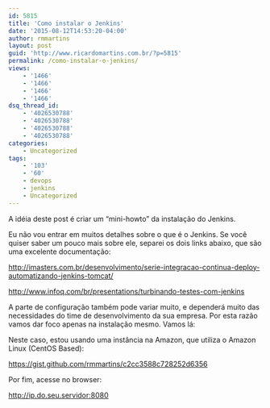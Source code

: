 ```yaml
---
id: 5815
title: 'Como instalar o Jenkins'
date: '2015-08-12T14:53:20-04:00'
author: rmmartins
layout: post
guid: 'http://www.ricardomartins.com.br/?p=5815'
permalink: /como-instalar-o-jenkins/
views:
    - '1466'
    - '1466'
    - '1466'
    - '1466'
dsq_thread_id:
    - '4026530788'
    - '4026530788'
    - '4026530788'
    - '4026530788'
categories:
    - Uncategorized
tags:
    - '103'
    - '60'
    - devops
    - jenkins
    - Uncategorized
---
```


A idéia deste post é criar um “mini-howto” da instalação do Jenkins.

Eu não vou entrar em muitos detalhes sobre o que é o Jenkins. Se você quiser saber um pouco mais sobre ele, separei os dois links abaixo, que são uma excelente documentação:

<http://imasters.com.br/desenvolvimento/serie-integracao-continua-deploy-automatizando-jenkins-tomcat/>

<http://www.infoq.com/br/presentations/turbinando-testes-com-jenkins>

A parte de configuração também pode variar muito, e dependerá muito das necessidades do time de desenvolvimento da sua empresa. Por esta razão vamos dar foco apenas na instalação mesmo. Vamos lá:

Neste caso, estou usando uma instância na Amazon, que utiliza o Amazon Linux (CentOS Based):

https://gist.github.com/rmmartins/c2cc3588c728252d6356

Por fim, acesse no browser:

http://ip.do.seu.servidor:8080